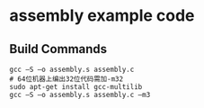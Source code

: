 # assembly example code 

## Build Commands

```
gcc –S –o assembly.s assembly.c
# 64位机器上编出32位代码需加-m32
sudo apt-get install gcc-multilib
gcc –S –o assembly.s assembly.c –m3
```
